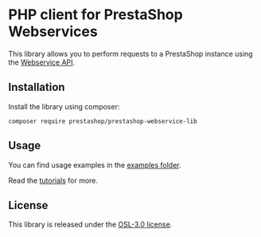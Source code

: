 # PHP client for PrestaShop Webservices

This library allows you to perform requests to a PrestaShop instance using the [Webservice API](https://devdocs.prestashop.com/1.7/development/webservice/).

## Installation

Install the library using composer:

```
composer require prestashop/prestashop-webservice-lib
```

## Usage

You can find usage examples in the [examples folder](examples/).

Read the [tutorials](https://devdocs.prestashop.com/1.7/development/webservice/tutorials/prestashop-webservice-lib/) for more.

## License

This library is released under the [OSL-3.0 license](LICENSE.md).


